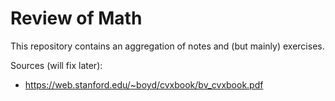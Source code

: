 # Review of Math

This repository contains an aggregation of notes and (but mainly) exercises.

Sources (will fix later):

 - https://web.stanford.edu/~boyd/cvxbook/bv_cvxbook.pdf